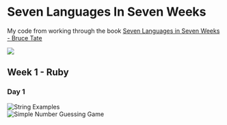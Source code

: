 # Seven Languages In Seven Weeks
My code from working through the book [Seven Languages in Seven Weeks - Bruce Tate](https://www.amazon.com/Seven-Languages-Weeks-Programming-Programmers/dp/193435659X)  

![](https://images-na.ssl-images-amazon.com/images/I/51LZT+tSrTL._SX415_BO1,204,203,200_.jpg)

## Week 1 - Ruby
### Day 1
![String Examples](https://github.com/beef-erikson/7LanguagesIn7Weeks/blob/master/Ruby/Day1Strings.ruby)  
![Simple Number Guessing Game](https://github.com/beef-erikson/7LanguagesIn7Weeks/blob/master/Ruby/Day1RandomNumberGame.ruby)  
